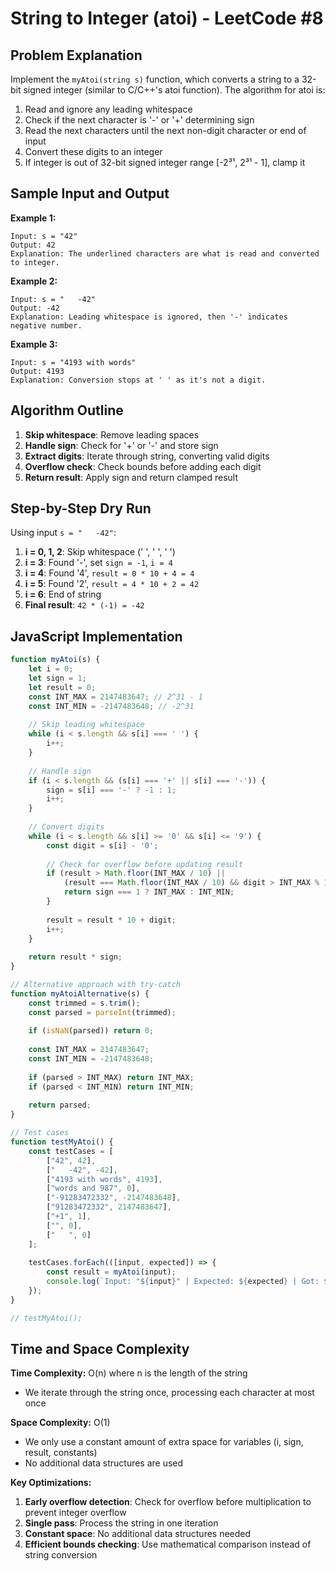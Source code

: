 # String to Integer (atoi) - LeetCode #8

## Problem Explanation
Implement the `myAtoi(string s)` function, which converts a string to a 32-bit signed integer (similar to C/C++'s atoi function). The algorithm for atoi is:
1. Read and ignore any leading whitespace
2. Check if the next character is '-' or '+' determining sign
3. Read the next characters until the next non-digit character or end of input
4. Convert these digits to an integer
5. If integer is out of 32-bit signed integer range [-2³¹, 2³¹ - 1], clamp it

## Sample Input and Output

**Example 1:**
```
Input: s = "42"
Output: 42
Explanation: The underlined characters are what is read and converted to integer.
```

**Example 2:**
```
Input: s = "   -42"
Output: -42
Explanation: Leading whitespace is ignored, then '-' indicates negative number.
```

**Example 3:**
```
Input: s = "4193 with words"
Output: 4193
Explanation: Conversion stops at ' ' as it's not a digit.
```

## Algorithm Outline
1. **Skip whitespace**: Remove leading spaces
2. **Handle sign**: Check for '+' or '-' and store sign
3. **Extract digits**: Iterate through string, converting valid digits
4. **Overflow check**: Check bounds before adding each digit
5. **Return result**: Apply sign and return clamped result

## Step-by-Step Dry Run
Using input `s = "   -42"`:

1. **i = 0, 1, 2**: Skip whitespace (' ', ' ', ' ')
2. **i = 3**: Found '-', set `sign = -1`, `i = 4`
3. **i = 4**: Found '4', `result = 0 * 10 + 4 = 4`
4. **i = 5**: Found '2', `result = 4 * 10 + 2 = 42`
5. **i = 6**: End of string
6. **Final result**: `42 * (-1) = -42`

## JavaScript Implementation

```javascript
function myAtoi(s) {
    let i = 0;
    let sign = 1;
    let result = 0;
    const INT_MAX = 2147483647; // 2^31 - 1
    const INT_MIN = -2147483648; // -2^31
    
    // Skip leading whitespace
    while (i < s.length && s[i] === ' ') {
        i++;
    }
    
    // Handle sign
    if (i < s.length && (s[i] === '+' || s[i] === '-')) {
        sign = s[i] === '-' ? -1 : 1;
        i++;
    }
    
    // Convert digits
    while (i < s.length && s[i] >= '0' && s[i] <= '9') {
        const digit = s[i] - '0';
        
        // Check for overflow before updating result
        if (result > Math.floor(INT_MAX / 10) || 
            (result === Math.floor(INT_MAX / 10) && digit > INT_MAX % 10)) {
            return sign === 1 ? INT_MAX : INT_MIN;
        }
        
        result = result * 10 + digit;
        i++;
    }
    
    return result * sign;
}

// Alternative approach with try-catch
function myAtoiAlternative(s) {
    const trimmed = s.trim();
    const parsed = parseInt(trimmed);
    
    if (isNaN(parsed)) return 0;
    
    const INT_MAX = 2147483647;
    const INT_MIN = -2147483648;
    
    if (parsed > INT_MAX) return INT_MAX;
    if (parsed < INT_MIN) return INT_MIN;
    
    return parsed;
}

// Test cases
function testMyAtoi() {
    const testCases = [
        ["42", 42],
        ["   -42", -42],
        ["4193 with words", 4193],
        ["words and 987", 0],
        ["-91283472332", -2147483648],
        ["91283472332", 2147483647],
        ["+1", 1],
        ["", 0],
        ["   ", 0]
    ];
    
    testCases.forEach(([input, expected]) => {
        const result = myAtoi(input);
        console.log(`Input: "${input}" | Expected: ${expected} | Got: ${result} | ${result === expected ? 'PASS' : 'FAIL'}`);
    });
}

// testMyAtoi();
```

## Time and Space Complexity

**Time Complexity:** O(n) where n is the length of the string
- We iterate through the string once, processing each character at most once

**Space Complexity:** O(1)
- We only use a constant amount of extra space for variables (i, sign, result, constants)
- No additional data structures are used

**Key Optimizations:**
1. **Early overflow detection**: Check for overflow before multiplication to prevent integer overflow
2. **Single pass**: Process the string in one iteration
3. **Constant space**: No additional data structures needed
4. **Efficient bounds checking**: Use mathematical comparison instead of string conversion